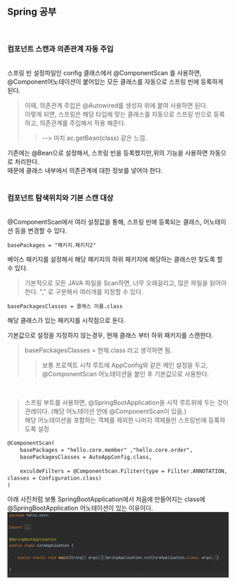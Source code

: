 ## Spring 공부
<br>

### 컴포넌트 스캔과 의존관계 자동 주입
<br>
스프링 빈 설정파일인 config 클래스에서   
@ComponentScan 를 사용하면, 
@Component어노테이션이 붙어있는 모든 클래스를 자동으로 스프링 빈에 등록하게 된다.   

> 이때, 의존관계 주입은 @Autowired를 생성자 위에 붙여 사용하면 된다.      
> 이렇게 되면, 스프링은 해당 타입에 맞는 클래스를 자동으로 스프링 빈으로 등록하고, 의존관계를 주입해서 적용 해준다. 
>> --> 마치 ac.getBean(class) 같은 느낌.   

기존에는 @Bean으로 설정해서, 스프링 빈을 등록했지만,위의 기능을 사용하면 자동으로 처리한다.    
때문에 클래스 내부에서 의존관계에 대한 정보를 넣어야 한다.   
<br>
### 컴포넌트 탐색위치와 기본 스캔 대상
<br>
@ComponentScan에서 여러 설정값을 통해, 스프링 빈에 등록되는 클래스, 어노테이션 등을 변경할 수 있다.

```
basePackages = "패키지.패키지2"
```
베이스 패키지를 설정해서 해당 패키지의 하위 패키지에 해당하는 클래스만 찾도록 할 수 있다.

> 기본적으로 모든 JAVA 파일을 Scan하면, 너무 오래걸리고, 많은 파일을 읽어야 한다.
> "," 로 구분해서 여러개를 지정할 수 있다.  

```
basePackagesClasses = 클래스 이름.class
```
해당 클래스가 있는 패키지를 시작점으로 둔다.  

기본값으로 설정을 지정하지 않는경우, 현재 클래스 부터 하위 패키지를 스캔한다.   
> basePackagesClasses = 현재.class 라고 생각하면 됨.   
>>보통 프로젝트 시작 루트에 AppConfig와 같은 메인 설정을 두고, @ComponentScan 어노테이션을 붙인 후 기본값으로 사용한다.   
<br>

> 스프링 부트를 사용하면, @SpringBootApplication을 시작 루트위에 두는 것이 관례이다. (해당 어노테이션 안에 @ComponentScan이 있음.)   
> 해당 어노테이션을 포함하는 객체를 제외한 나머지 객체들만 스프링빈에 등록하도록 설정   

```
@ComponentScan(
    basePackages = "hello.core.member" ,"hello.core.order",
    basePackagesClasses = AutoAppConfig.class, 
    
    exculdeFilters = @ComponentScan.Filiter(type = Filiter.ANNOTATION, classes = Configuration.class)   
)
```

아래 사진처럼 보통 SpringBootApplication에서 처음에 만들어지는 class에 @SpringBootApplication 어노테이션이 있는 이유이다.
<img width = 800 src= "https://github.com/Jeeseob/TIL/blob/main/Spring/image/CoreApplication_class.png">
